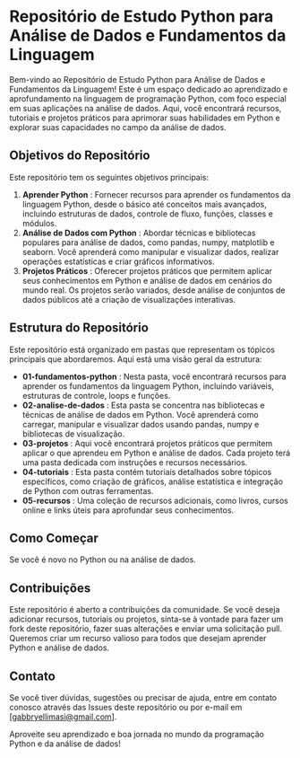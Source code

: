 # Repositório de Estudo Python para Análise de Dados e Fundamentos da Linguagem

Bem-vindo ao Repositório de Estudo Python para Análise de Dados e Fundamentos da Linguagem! Este é um espaço dedicado ao aprendizado e aprofundamento na linguagem de programação Python, com foco especial em suas aplicações na análise de dados. Aqui, você encontrará recursos, tutoriais e projetos práticos para aprimorar suas habilidades em Python e explorar suas capacidades no campo da análise de dados.

## Objetivos do Repositório

Este repositório tem os seguintes objetivos principais:

1. **Aprender Python** : Fornecer recursos para aprender os fundamentos da linguagem Python, desde o básico até conceitos mais avançados, incluindo estruturas de dados, controle de fluxo, funções, classes e módulos.
2. **Análise de Dados com Python** : Abordar técnicas e bibliotecas populares para análise de dados, como pandas, numpy, matplotlib e seaborn. Você aprenderá como manipular e visualizar dados, realizar operações estatísticas e criar gráficos informativos.
3. **Projetos Práticos** : Oferecer projetos práticos que permitem aplicar seus conhecimentos em Python e análise de dados em cenários do mundo real. Os projetos serão variados, desde análise de conjuntos de dados públicos até a criação de visualizações interativas.

## Estrutura do Repositório

Este repositório está organizado em pastas que representam os tópicos principais que abordaremos. Aqui está uma visão geral da estrutura:

* **01-fundamentos-python** : Nesta pasta, você encontrará recursos para aprender os fundamentos da linguagem Python, incluindo variáveis, estruturas de controle, loops e funções.
* **02-analise-de-dados** : Esta pasta se concentra nas bibliotecas e técnicas de análise de dados em Python. Você aprenderá como carregar, manipular e visualizar dados usando pandas, numpy e bibliotecas de visualização.
* **03-projetos** : Aqui você encontrará projetos práticos que permitem aplicar o que aprendeu em Python e análise de dados. Cada projeto terá uma pasta dedicada com instruções e recursos necessários.
* **04-tutoriais** : Esta pasta contém tutoriais detalhados sobre tópicos específicos, como criação de gráficos, análise estatística e integração de Python com outras ferramentas.
* **05-recursos** : Uma coleção de recursos adicionais, como livros, cursos online e links úteis para aprofundar seus conhecimentos.

## Como Começar

Se você é novo no Python ou na análise de dados.

## Contribuições

Este repositório é aberto a contribuições da comunidade. Se você deseja adicionar recursos, tutoriais ou projetos, sinta-se à vontade para fazer um fork deste repositório, fazer suas alterações e enviar uma solicitação pull. Queremos criar um recurso valioso para todos que desejam aprender Python e análise de dados.

## Contato

Se você tiver dúvidas, sugestões ou precisar de ajuda, entre em contato conosco através das Issues deste repositório ou por e-mail em [gabbryellimasi@gmail.com].

Aproveite seu aprendizado e boa jornada no mundo da programação Python e da análise de dados!
